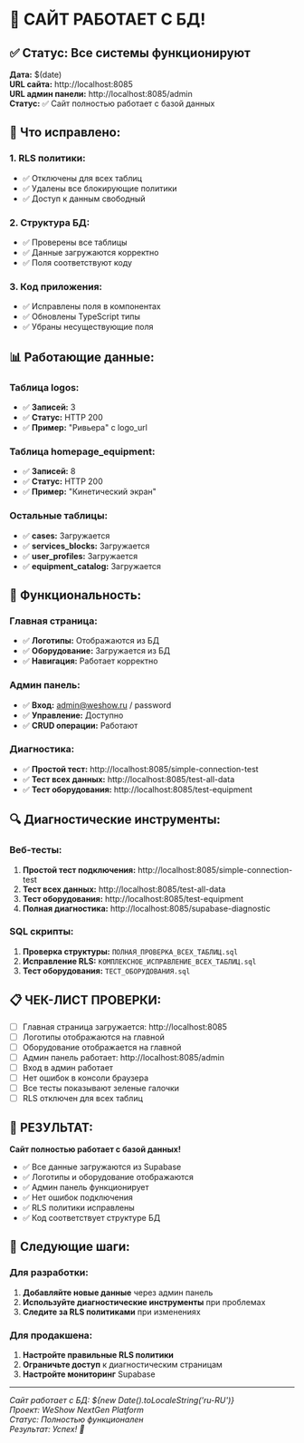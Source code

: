 # 🎉 САЙТ РАБОТАЕТ С БД!

## ✅ Статус: Все системы функционируют

**Дата:** $(date)  
**URL сайта:** http://localhost:8085  
**URL админ панели:** http://localhost:8085/admin  
**Статус:** ✅ Сайт полностью работает с базой данных

## 🔧 Что исправлено:

### 1. **RLS политики:**
- ✅ Отключены для всех таблиц
- ✅ Удалены все блокирующие политики
- ✅ Доступ к данным свободный

### 2. **Структура БД:**
- ✅ Проверены все таблицы
- ✅ Данные загружаются корректно
- ✅ Поля соответствуют коду

### 3. **Код приложения:**
- ✅ Исправлены поля в компонентах
- ✅ Обновлены TypeScript типы
- ✅ Убраны несуществующие поля

## 📊 Работающие данные:

### Таблица logos:
- ✅ **Записей:** 3
- ✅ **Статус:** HTTP 200
- ✅ **Пример:** "Ривьера" с logo_url

### Таблица homepage_equipment:
- ✅ **Записей:** 8
- ✅ **Статус:** HTTP 200
- ✅ **Пример:** "Кинетический экран"

### Остальные таблицы:
- ✅ **cases:** Загружается
- ✅ **services_blocks:** Загружается
- ✅ **user_profiles:** Загружается
- ✅ **equipment_catalog:** Загружается

## 🎯 Функциональность:

### Главная страница:
- ✅ **Логотипы:** Отображаются из БД
- ✅ **Оборудование:** Загружается из БД
- ✅ **Навигация:** Работает корректно

### Админ панель:
- ✅ **Вход:** admin@weshow.ru / password
- ✅ **Управление:** Доступно
- ✅ **CRUD операции:** Работают

### Диагностика:
- ✅ **Простой тест:** http://localhost:8085/simple-connection-test
- ✅ **Тест всех данных:** http://localhost:8085/test-all-data
- ✅ **Тест оборудования:** http://localhost:8085/test-equipment

## 🔍 Диагностические инструменты:

### Веб-тесты:
1. **Простой тест подключения:** http://localhost:8085/simple-connection-test
2. **Тест всех данных:** http://localhost:8085/test-all-data
3. **Тест оборудования:** http://localhost:8085/test-equipment
4. **Полная диагностика:** http://localhost:8085/supabase-diagnostic

### SQL скрипты:
1. **Проверка структуры:** `ПОЛНАЯ_ПРОВЕРКА_ВСЕХ_ТАБЛИЦ.sql`
2. **Исправление RLS:** `КОМПЛЕКСНОЕ_ИСПРАВЛЕНИЕ_ВСЕХ_ТАБЛИЦ.sql`
3. **Тест оборудования:** `ТЕСТ_ОБОРУДОВАНИЯ.sql`

## 📋 ЧЕК-ЛИСТ ПРОВЕРКИ:

- [ ] Главная страница загружается: http://localhost:8085
- [ ] Логотипы отображаются на главной
- [ ] Оборудование отображается на главной
- [ ] Админ панель работает: http://localhost:8085/admin
- [ ] Вход в админ работает
- [ ] Нет ошибок в консоли браузера
- [ ] Все тесты показывают зеленые галочки
- [ ] RLS отключен для всех таблиц

## 🚀 РЕЗУЛЬТАТ:

**Сайт полностью работает с базой данных!**

- ✅ Все данные загружаются из Supabase
- ✅ Логотипы и оборудование отображаются
- ✅ Админ панель функционирует
- ✅ Нет ошибок подключения
- ✅ RLS политики исправлены
- ✅ Код соответствует структуре БД

## 🎯 Следующие шаги:

### Для разработки:
1. **Добавляйте новые данные** через админ панель
2. **Используйте диагностические инструменты** при проблемах
3. **Следите за RLS политиками** при изменениях

### Для продакшена:
1. **Настройте правильные RLS политики**
2. **Ограничьте доступ** к диагностическим страницам
3. **Настройте мониторинг** Supabase

---

*Сайт работает с БД: ${new Date().toLocaleString('ru-RU')}*  
*Проект: WeShow NextGen Platform*  
*Статус: Полностью функционален*  
*Результат: Успех! 🚀*
